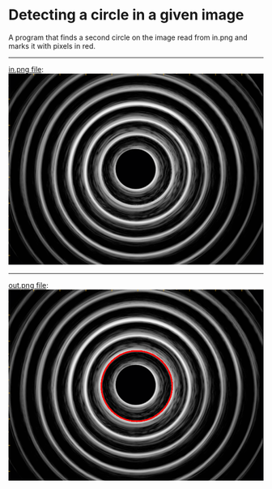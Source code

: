 # Detecting a circle in a given image

A program that finds a second circle on the image read from in.png and marks it with pixels in red.

---

[in.png file](detect_circle/in/in.png):
![in.png file](detect_circle/in/in.png)

---

[out.png file](detect_circle/out/out.png):
![out.png file](detect_circle/out/out.png)
